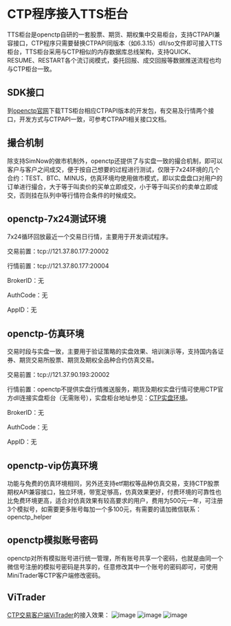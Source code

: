 # CTP程序接入TTS柜台

TTS柜台是openctp自研的一套股票、期货、期权集中交易柜台，支持CTPAPI兼容接口，CTP程序只需要替换CTPAPI同版本（如6.3.15）dll/so文件即可接入TTS柜台，TTS柜台采用与CTP相似的内存数据库总线架构，支持QUICK、RESUME、RESTART各个流订阅模式，委托回报、成交回报等数据推送流程也均与CTP柜台一致。



## SDK接口

到[openctp官网](http://www.openctp.cn/)下载TTS柜台相应CTPAPI版本的开发包，有交易及行情两个接口，开发方式与CTPAPI一致，可参考CTPAPI相关接口文档。



## 撮合机制

除支持SimNow的做市机制外，openctp还提供了与实盘一致的撮合机制，即可以客户与客户之间成交，便于按自己想要的过程进行测试，仅限于7x24环境的几个合约：TEST、BTC、MINUS，仿真环境均使用做市模式，即以实盘盘口对用户的订单进行撮合，大于等于叫卖价的买单立即成交，小于等于叫买价的卖单立即成交，否则挂在队列中等行情符合条件的时候成交。



## openctp-7x24测试环境

7x24循环回放最近一个交易日行情，主要用于开发调试程序。

交易前置：tcp://121.37.80.177:20002

行情前置：tcp://121.37.80.177:20004

BrokerID：无

AuthCode：无

AppID：无



## openctp-仿真环境

交易时段与实盘一致，主要用于验证策略的实盘效果、培训演示等，支持国内各证券、期货交易所股票、期货及期权全品种合约仿真交易。

交易前置：tcp://121.37.90.193:20002

行情前置：openctp不提供实盘行情推送服务，期货及期权实盘行情可使用CTP官方dll连接实盘柜台（无需账号），实盘柜台地址参见：[CTP实盘环境](http://openctp.cn/env.html)。

BrokerID：无

AuthCode：无

AppID：无



## openctp-vip仿真环境

功能与免费的仿真环境相同，另外还支持etf期权等品种仿真交易，支持CTP股票期权API兼容接口，独立环境，带宽足够高，仿真效果更好，付费环境的可靠性也比免费环境更高，适合对仿真效果有较高要求的用户，费用为500元一年，可注册3个模拟号，如需要更多账号每加一个多100元，有需要的请加微信联系：openctp_helper



## openctp模拟账号密码

openctp对所有模拟账号进行统一管理，所有账号共享一个密码，也就是由同一个微信号注册的模拟号密码是共享的，任意修改其中一个账号的密码即可，可使用MiniTrader等CTP客户端修改密码。



## ViTrader

[CTP交易客户端ViTrader](http://openctp.cn/download.html)的接入效果：
![image](https://user-images.githubusercontent.com/83346523/229337753-f0a7da00-4074-4ed2-99f7-1e82554eb9f3.png)
![image](https://user-images.githubusercontent.com/83346523/229337761-f0e483d8-0914-4a58-aac8-b9fddc1f4f17.png)
![image](https://user-images.githubusercontent.com/83346523/229337765-49bc3a7a-af8a-4704-b896-423622da1aa4.png)
